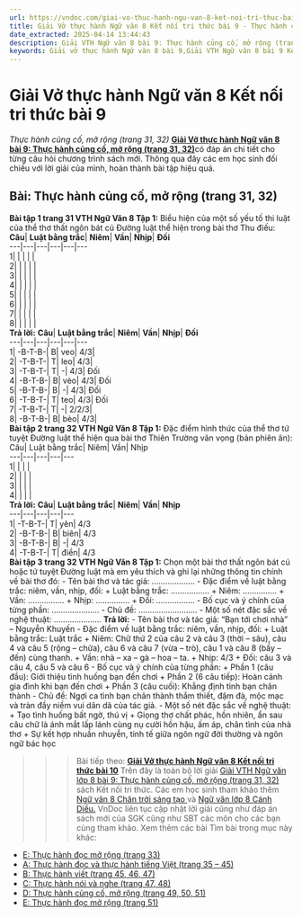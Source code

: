 ```yaml
---
url: https://vndoc.com/giai-vo-thuc-hanh-ngu-van-8-ket-noi-tri-thuc-bai-9-319836
title: Giải Vở thực hành Ngữ văn 8 Kết nối tri thức bài 9 - Thực hành củng cố, mở rộng (trang 31, 32) - VnDoc.com
date_extracted: 2025-04-14 13:44:43
description: Giải VTH Ngữ văn 8 bài 9: Thực hành củng cố, mở rộng (trang 31, 32) sách Kết nối tri thức có đáp án chi tiết cho các bạn cùng tham khảo.
keywords: Giải vở thực hành Ngữ văn 8 bài 9,Giải VTH Ngữ văn 8 bài 9 Kết nối tri thức,Giải vở thực hành Ngữ văn KNTT lớp 8,Ngữ văn lớp 8,Ngữ văn lớp 8 Kết nối tri thức,giải vở thực hành Ngữ văn lớp 8,bài Thực hành củng cố,mở rộng (trang 31,32)
---
```


# Giải Vở thực hành Ngữ văn 8 Kết nối tri thức bài 9
 _Thực hành củng cố, mở rộng \(trang 31, 32\)_
[**Giải Vở thực hành Ngữ văn 8 bài 9: Thực hành củng cố, mở rộng \(trang 31, 32\)**](<https://vndoc.com/giai-vo-thuc-hanh-ngu-van-8-ket-noi-tri-thuc-bai-9-319836>)có đáp án chi tiết cho từng câu hỏi chương trình  sách mới. Thông qua đây các em học sinh đối chiếu với lời giải của mình, hoàn thành bài tập hiệu quả.
## **Bài: Thực hành củng cố, mở rộng \(trang 31, 32\)**
**Bài tập 1 trang 31 VTH Ngữ Văn 8 Tập 1:** Biểu hiện của một số yếu tố thi luật của thể thơ thất ngôn bát cú Đường luật thể hiện trong bài thơ Thu điếu:
**Câu**| **Luật bằng trắc**| **Niêm**| **Vần**| **Nhịp**| **Đối**  
---|---|---|---|---|---  
1|  |  |  |  |   
2|  |  |  |  |   
3|  |  |  |  |   
4|  |  |  |  |   
5|  |  |  |  |   
6|  |  |  |  |   
7|  |  |  |  |   
8|  |  |  |  |   
**Trả lời:**
**Câu**| **Luật bằng trắc**| **Niêm**| **Vần**| **Nhịp**| **Đối**  
---|---|---|---|---|---  
1| -B-T-B-| B| veo| 4/3|   
2| -T-B-T-| T| leo| 4/3|   
3| -T-B-T-| T| -| 4/3| Đối  
4| -B-T-B-| B| vèo| 4/3| Đối  
5| -B-T-B-| B| -| 4/3| Đối  
6| -T-B-T-| T| teo| 4/3| Đối  
7| -T-B-T-| T| -| 2/2/3|   
8| -B-T-B-| B| bèo| 4/3|   
**Bài tập 2 trang 32 VTH Ngữ Văn 8 Tập 1:** Đặc điểm hình thức của thể thơ tứ tuyệt Đường luật thể hiện qua bài thơ Thiên Trường vãn vọng \(bản phiên ân\):
Câu| Luật bằng trắc| Niêm| Vần| Nhịp  
---|---|---|---|---  
1|  |  |  |   
2|  |  |  |   
3|  |  |  |   
4|  |  |  |   
**Trả lời:**
**Câu**| **Luật bằng trắc**| **Niêm**| **Vần**| **Nhịp**  
---|---|---|---|---  
1| -T-B-T-| T| yên| 4/3  
2| -B-T-B-| B| biên| 4/3  
3| -B-T-B-| B| -| 4/3  
4| -T-B-T-| T| điền| 4/3  
**Bài tập 3 trang 32 VTH Ngữ Văn 8 Tập 1:** Chọn một bài thơ thất ngôn bát cú hoặc tứ tuyệt Đường luật mà em yêu thích và ghi lại những thông tin chính về bài thơ đó:
\- Tên bài thơ và tác giả: ……………….
\- Đặc điểm về luật bằng trắc: niêm, vần, nhịp, đối:
\+ Luật bằng trắc: ……………..
\+ Niêm: ……………
\+ Vần: …………….
\+ Nhịp: ……………
\+ Đối: ……………..
\- Bố cục và ý chính của từng phần: …………………
\- Chủ đề: ……………………..
\- Một số nét đặc sắc về nghệ thuật: …………………
**Trả lời:**
\- Tên bài thơ và tác giả: “Bạn tới chơi nhà” – Nguyễn Khuyến
\- Đặc điểm về luật bằng trắc: niêm, vần, nhịp, đối:
\+ Luật bằng trắc: Luật trắc
\+ Niêm: Chữ thứ 2 của câu 2 và câu 3 \(thời – sâu\), câu 4 và câu 5 \(rộng – chửa\), câu 6 và câu 7 \(vừa – trò\), câu 1 và câu 8 \(bấy – đến\) cùng thanh.
\+ Vần: nhà – xa – gà – hoa – ta.
\+ Nhịp: 4/3
\+ Đối: câu 3 và câu 4, câu 5 và câu 6
\- Bố cục và ý chính của từng phần:
\+ Phần 1 \(câu đầu\): Giới thiệu tình huống bạn đến chơi
\+ Phần 2 \(6 câu tiếp\): Hoàn cảnh gia đình khi bạn đến chơi
\+ Phần 3 \(câu cuối\): Khẳng định tình bạn chân thành
\- Chủ đề: Ngợi ca tình bạn chân thành thắm thiết, đậm đà, mộc mạc và tràn đầy niềm vui dân dã của tác giả.
\- Một số nét đặc sắc về nghệ thuật:
\+ Tạo tình huống bất ngờ, thú vị
\+ Giọng thơ chất phác, hồn nhiên, ẩn sau câu chữ là ánh mắt lấp lánh cùng nụ cười hồn hậu, ấm áp, chân tình của nhà thơ
\+ Sự kết hợp nhuần nhuyễn, tinh tế giữa ngôn ngữ đời thường và ngôn ngữ bác học
>>> Bài tiếp theo: [**Giải Vở thực hành Ngữ văn 8 Kết nối tri thức bài 10**](<https://vndoc.com/giai-vo-thuc-hanh-ngu-van-8-ket-noi-tri-thuc-bai-10-319843>)
Trên đây là toàn bộ lời giải [Giải VTH Ngữ văn lớp 8 bài 9: Thực hành củng cố, mở rộng \(trang 31, 32\) ](<https://vndoc.com/giai-vo-thuc-hanh-ngu-van-8-ket-noi-tri-thuc-bai-9-319836>)sách Kết nối tri thức. Các em học sinh tham khảo thêm [Ngữ văn 8 Chân trời sáng tạo ](<https://vndoc.com/ngu-van-8-chan-troi-sang-tao>)và [Ngữ văn lớp 8 Cánh Diều.](<https://vndoc.com/ngu-van-8-canh-dieu>) VnDoc liên tục cập nhật lời giải cũng như đáp án sách mới của SGK cũng như SBT các môn cho các bạn cùng tham khảo.
Xem thêm các bài Tìm bài trong mục này khác:
  * [E: Thực hành đọc mở rộng \(trang 33\)](</giai-vo-thuc-hanh-ngu-van-8-ket-noi-tri-thuc-bai-10-319843>)
  * [A: Thực hành đọc và thực hành tiếng Việt \(trang 35 – 45\)](</giai-vo-thuc-hanh-ngu-van-8-ket-noi-tri-thuc-bai-11-319851>)
  * [B: Thực hành viết \(trang 45, 46, 47\)](</giai-vo-thuc-hanh-ngu-van-8-ket-noi-tri-thuc-bai-12-319855>)
  * [C: Thực hành nói và nghe \(trang 47, 48\)](</giai-vo-thuc-hanh-ngu-van-8-ket-noi-tri-thuc-bai-13-319856>)
  * [D: Thực hành củng cố, mở rộng \(trang 49, 50, 51\)](</giai-vo-thuc-hanh-ngu-van-8-ket-noi-tri-thuc-bai-14-319860>)
  * [E: Thực hành đọc mở rộng \(trang 51\)](</giai-vo-thuc-hanh-ngu-van-8-ket-noi-tri-thuc-bai-15-319862>)

